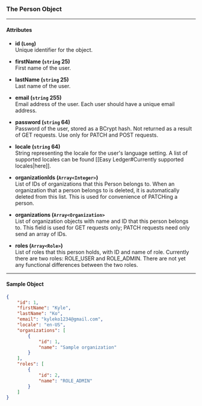 ### The Person Object
___
#### Attributes
- **id (`Long`)**<br/>
Unique identifier for the object.

- **firstName (`string` 25)**<br/>
First name of the user.

- **lastName (`string` 25)**<br/>
Last name of the user.

- **email (`string` 255)**<br/>
Email address of the user. Each user should have a unique email address.

- **password (`string` 64)**<br/>
Password of the user, stored as a BCrypt hash. Not returned as a result of GET requests. Use only for PATCH and POST requests.

- **locale (`string` 64)**<br/>
String representing the locale for the user's language setting. A list of supported locales can be found [[Easy Ledger#Currently supported locales|here]].

- **organizationIds (`Array<Integer>`)**<br/>
List of IDs of organizations that this Person belongs to. When an organization that a person belongs to is deleted, it is automatically deleted from this list. This is used for convenience of PATCHing a person. 

- **organizations (`Array<Organization>`**<br/>
List of organization objects with name and ID that this person belongs to. This field is used for GET requests only; PATCH requests need only send an array of IDs.

- **roles (`Array<Role>`)** <br/>
List of roles that this person holds, with ID and name of role. Currently there are two roles: ROLE_USER and ROLE_ADMIN. There are not yet any functional differences between the two roles.
___

#### Sample Object
```json
{
    "id": 1,
    "firstName": "Kyle",
    "lastName": "Ko",
    "email": "kyleko1234@gmail.com",
	"locale": "en-US",
    "organizations": [
        {
            "id": 1,
            "name": "Sample organization"
        }
    ],
    "roles": [
        {
            "id": 2,
            "name": "ROLE_ADMIN"
        }
    ]
}
```
